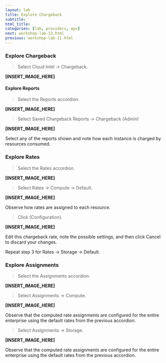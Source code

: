 ```yaml
---
layout: lab
title: Explore Chargeback
subtitle:
html_title:
categories: [lab, providers, ops]
next: workshop-lab-13.html
previous: workshop-lab-11.html
---
```


### Explore Chargeback

> Select Cloud Intel → Chargeback.

**[INSERT_IMAGE_HERE]**

#### Explore Reports

> Select the Reports accordion.

**[INSERT_IMAGE_HERE]**

> Select Saved Chargeback Reports → Chargeback (Admin)

**[INSERT_IMAGE_HERE]**

Select any of the reports shown and note how each instance is charged by resources consumed.

### Explore Rates

> Select the Rates accordion.

**[INSERT_IMAGE_HERE]**

> Select Rates → Compute → Default.

**[INSERT_IMAGE_HERE]**

Observe how rates are assigned to each resource.

> Click  (Configuration).

**[INSERT_IMAGE_HERE]**

Edit this chargeback rate, note the possible settings, and then click Cancel to discard your changes.

Repeat step 3 for Rates → Storage → Default.

### Explore Assignments

> Select the Assignments accordion.

**[INSERT_IMAGE_HERE]**

> Select Assignments → Compute.

**[INSERT_IMAGE_HERE]**

Observe that the computed rate assignments are configured for the entire enterprise using the default rates from the previous accordion.

> Select Assignments → Storage.

**[INSERT_IMAGE_HERE]**

Observe that the computed rate assignments are configured for the entire enterprise using the default rates from the previous accordion.

